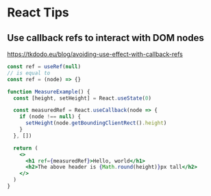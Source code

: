 # React Tips

## Use callback refs to interact with DOM nodes

<https://tkdodo.eu/blog/avoiding-use-effect-with-callback-refs>

```js
const ref = useRef(null)
// is equal to
const ref = (node) => {}
```

```jsx
function MeasureExample() {
  const [height, setHeight] = React.useState(0)

  const measuredRef = React.useCallback(node => {
    if (node !== null) {
      setHeight(node.getBoundingClientRect().height)
    }
  }, [])

  return (
    <>
      <h1 ref={measuredRef}>Hello, world</h1>
      <h2>The above header is {Math.round(height)}px tall</h2>
    </>
  )
}
```

